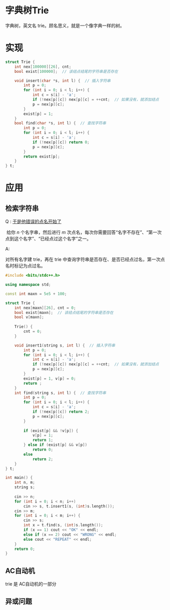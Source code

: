 # 字典树Trie

字典树，英文名 trie。顾名思义，就是一个像字典一样的树。



# 实现

```cpp
struct Trie {
	int nex[100000][26], cnt;
	bool exist[100000];  // 该结点结尾的字符串是否存在

	void insert(char *s, int l) {  // 插入字符串
		int p = 0;
		for (int i = 0; i < l; i++) {
			int c = s[i] - 'a';
			if (!nex[p][c]) nex[p][c] = ++cnt;  // 如果没有，就添加结点
			p = nex[p][c];
		}
		exist[p] = 1;
	}
	bool find(char *s, int l) {  // 查找字符串
		int p = 0;
		for (int i = 0; i < l; i++) {
			int c = s[i] - 'a';
			if (!nex[p][c]) return 0;
			p = nex[p][c];
		}
		return exist[p];
	}
} t;
```



# 应用



## 检索字符串

Q : [于是他错误的点名开始了](https://www.luogu.com.cn/problem/P2580)

​	给你 $n$ 个名字串，然后进行 $m$ 次点名，每次你需要回答“名字不存在”、“第一次点到这个名字”、“已经点过这个名字”之一。

A:

对所有名字建 trie，再在 trie 中查询字符串是否存在、是否已经点过名，第一次点名时标记为点过名。

```cpp
#include <bits/stdc++.h>

using namespace std;

const int maxn = 5e5 + 100;

struct Trie {
	int nex[maxn][26], cnt = 0;
	bool exist[maxn];  // 该结点结尾的字符串是否存在
	bool v[maxn];
	
	Trie() {
		cnt = 0;
	}

	void insert1(string s, int l) {  // 插入字符串
		int p = 0;
		for (int i = 0; i < l; i++) {
			int c = s[i] - 'a';
			if (!nex[p][c]) nex[p][c] = ++cnt;  // 如果没有，就添加结点
			p = nex[p][c];
		}
		exist[p] = 1, v[p] = 0;
		return ;
	}
	int find(string s, int l) {  // 查找字符串
		int p = 0;
		for (int i = 0; i < l; i++) {
			int c = s[i] - 'a';
			if (!nex[p][c]) return 2;
			p = nex[p][c];
		}
		
		if (exist[p] && !v[p]) {
			v[p] = 1;
			return 1;
		} else if (exist[p] && v[p]) 
			return 0;
		else 
			return 2;
	}
} t;

int main() {
	int n, m;
	string s;
	
	cin >> n;
	for (int i = 0; i < n; i++) 
		cin >> s, t.insert1(s, (int)s.length());
	cin >> m;
	for (int i = 0; i < m; i++) {
		cin >> s;
		int x = t.find(s, (int)s.length());
		if (x == 1) cout << "OK" << endl;
		else if (x == 2) cout << "WRONG" << endl;
		else cout << "REPEAT" << endl;
	}
	return 0;
}
```



## AC自动机

trie 是 AC自动机的一部分



## 异或问题





